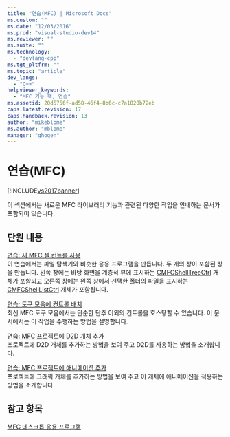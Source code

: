 ```yaml
---
title: "연습(MFC) | Microsoft Docs"
ms.custom: ""
ms.date: "12/03/2016"
ms.prod: "visual-studio-dev14"
ms.reviewer: ""
ms.suite: ""
ms.technology: 
  - "devlang-cpp"
ms.tgt_pltfrm: ""
ms.topic: "article"
dev_langs: 
  - "C++"
helpviewer_keywords: 
  - "MFC 기능 팩, 연습"
ms.assetid: 20d5756f-ad58-46f4-8b6c-c7a1020b72eb
caps.latest.revision: 17
caps.handback.revision: 13
author: "mikeblome"
ms.author: "mblome"
manager: "ghogen"
---
```

# 연습(MFC)
[!INCLUDE[vs2017banner](../assembler/inline/includes/vs2017banner.md)]

이 섹션에서는 새로운 MFC 라이브러리 기능과 관련된 다양한 작업을 안내하는 문서가 포함되어 있습니다.  
  
## 단원 내용  
 [연습: 새 MFC 셸 컨트롤 사용](../mfc/walkthrough-using-the-new-mfc-shell-controls.md)  
 이 연습에서는 파일 탐색기와 비슷한 응용 프로그램을 만듭니다.  두 개의 창이 포함된 창을 만듭니다.  왼쪽 창에는 바탕 화면을 계층적 뷰에 표시하는 [CMFCShellTreeCtrl](../mfc/reference/cmfcshelltreectrl-class.md) 개체가 포함되고  오른쪽 창에는 왼쪽 창에서 선택한 폴더의 파일을 표시하는 [CMFCShellListCtrl](../mfc/reference/cmfcshelllistctrl-class.md) 개체가 포함됩니다.  
  
 [연습: 도구 모음에 컨트롤 배치](../mfc/walkthrough-putting-controls-on-toolbars.md)  
 최신 MFC 도구 모음에서는 단순한 단추 이외의 컨트롤을 호스팅할 수 있습니다.  이 문서에서는 이 작업을 수행하는 방법을 설명합니다.  
  
 [연습: MFC 프로젝트에 D2D 개체 추가](../mfc/walkthrough-adding-a-d2d-object-to-an-mfc-project.md)  
 프로젝트에 D2D 개체를 추가하는 방법을 보여 주고 D2D를 사용하는 방법을 소개합니다.  
  
 [연습: MFC 프로젝트에 애니메이션 추가](../mfc/walkthrough-adding-animation-to-an-mfc-project.md)  
 프로젝트에 그래픽 개체를 추가하는 방법을 보여 주고 이 개체에 애니메이션을 적용하는 방법을 소개합니다.  
  
## 참고 항목  
 [MFC 데스크톱 응용 프로그램](../mfc/mfc-desktop-applications.md)